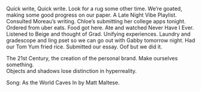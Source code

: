 Quick write, Quick write. Look for a rug some other time. We’re goated, making some good progress on our paper. A Late Night Vibe Playlist. Consulted Moreau’s writing. Chloe’s submitting her college apps tonight. Ordered from uber eats. Food got here. Ate and watched Never Have I Ever. Listened to Beige and thought of Grad. Unifying experiences. Laundry and gradescope and ling pset so we can go out with Gabby tomorrow night. Had our Tom Yum fried rice. Submitted our essay. Oof but we did it.

The 21st Century, the creation of the personal brand. Make ourselves something.   
Objects and shadows lose distinction in hyperreality. 

Song: As the World Caves In by Matt Maltese.